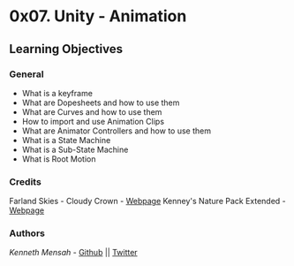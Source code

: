 # 0x07. Unity - Animation

## Learning Objectives


### General
- What is a keyframe
- What are Dopesheets and how to use them
- What are Curves and how to use them
-  How to import and use Animation Clips
- What are Animator Controllers and how to use them
- What is a State Machine
- What is a Sub-State Machine
- What is Root Motion


### Credits
Farland Skies - Cloudy Crown - [Webpage](https://assetstore.unity.com/packages/2d/textures-materials/sky/farland-skies-cloudy-crown-60004)
Kenney's Nature Pack Extended - [Webpage](https://kenney.nl/assets/nature-pack-extended)

### Authors
*Kenneth Mensah* - [Github](https://github.com/Ken-Mens) || [Twitter](https://twitter.com/Kmens5)


